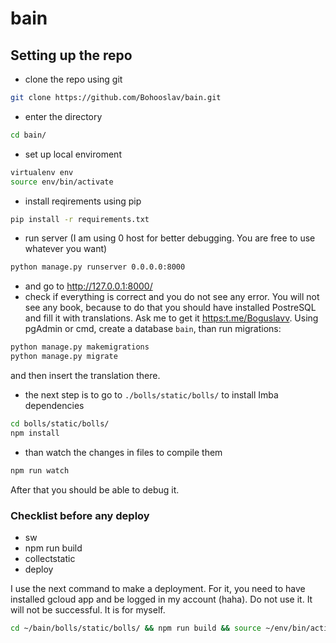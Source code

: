 # bain

## Setting up the repo

- clone the repo using git

```bash
git clone https://github.com/Bohooslav/bain.git
```

- enter the directory

```bash
cd bain/
```

- set up local enviroment

```bash
virtualenv env
source env/bin/activate
```

- install reqirements using pip

```bash
pip install -r requirements.txt
```

- run server (I am using 0 host for better debugging. You are free to use whatever you want)

```bash
python manage.py runserver 0.0.0.0:8000
```

- and go to <http://127.0.0.1:8000/>
- check if everything is correct and you do not see any error. You will not see any book, because to do that you should have installed PostreSQL and fill it with translations. Ask me to get it  <https:t.me/Boguslavv>. Using pgAdmin or cmd, create a database `bain`, than run migrations:

```bash
python manage.py makemigrations
python manage.py migrate
```

 and then insert the translation there.

- the next step is to go to `./bolls/static/bolls/` to install Imba dependencies

```bash
cd bolls/static/bolls/
npm install
```

- than watch the changes in files to compile them

```bash
npm run watch
```

After that you should be able to debug it.

### Checklist before any deploy
- sw
- npm run build
- collectstatic
- deploy

I use the next command to make a deployment. For it, you need to have installed gcloud app and be logged in my account (haha). Do not use it. It will not be successful. It is for myself.

```bash
cd ~/bain/bolls/static/bolls/ && npm run build && source ~/env/bin/activate && cd ~/bain && python manage.py collectstatic && cd ~/bain &&gcloud app deploy
```
